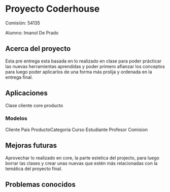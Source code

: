 # Proyecto Coderhouse

Comisión: 54135

Alumno: Imanol De Prado

## Acerca del proyecto

Esta pre entrega esta basada en lo realizado en clase para poder prácticar las nuevas herramientas
aprendidas y poder primero afianzar los conceptos para luego poder aplicarlos de una forma más
prolija y ordenada en la entrega final.

## Aplicaciones
Clase
cliente
core
producto

### Modelos
Cliente
Pais
ProductoCategoria
Curso
Estudiante
Profesor
Comision

## Mejoras futuras

Aprovechar lo realizado en core, la parte estetica del projecto, para luego borrar las clases y 
crear unas nuevas que estén más relacionadas con la temática del proyecto final.

## Problemas conocidos